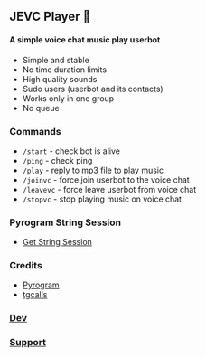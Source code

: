 ## JEVC Player 🎵

#### A simple voice chat music play userbot

- Simple and stable
- No time duration limits
- High quality sounds
- Sudo users (userbot and its contacts)
- Works only in one group
- No queue

### Commands

- `/start` - check bot is alive
- `/ping` - check ping
- `/play` - reply to mp3 file to play music
- `/joinvc` - force join userbot to the voice chat
- `/leavevc` - force leave userbot from voice chat
- `/stopvc` - stop playing music on voice chat

### Pyrogram String Session
- [Get String Session](https://replit.com/@SpEcHiDe/GenerateStringSession)

### Credits

- [Pyrogram](https://github.com/pyrogram/pyrogram)
- [tgcalls](https://github.com/MarshalX/tgcalls)

### [Dev](https://github.com/ImJanindu)

### [Support](https://t.me/InfinityBots_Support)
